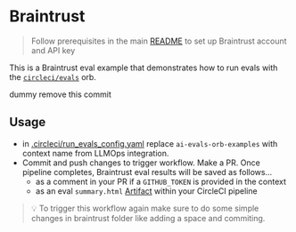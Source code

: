# Braintrust

> Follow prerequisites in the main [README](../README.md) to set up Braintrust account and API key

This is a Braintrust eval example that demonstrates how to run evals with the [`circleci/evals`](https://circleci.com/developer/orbs/orb/circleci/evals) orb.

dummy remove this commit

## Usage

- in [.circleci/run_evals_config.yaml](../.circleci/run_evals_config.yml) replace `ai-evals-orb-examples` with context name from LLMOps integration.
- Commit and push changes to trigger workflow. Make a PR. Once pipeline completes, Braintrust eval results will be saved as follows...
  - as a comment in your PR if a `GITHUB_TOKEN` is provided in the context
  - as an eval `summary.html` [Artifact](https://circleci.com/docs/artifacts/) within your CircleCI pipeline

> :bulb: To trigger this workflow again make sure to do some simple changes in braintrust folder like adding a space and commiting.
